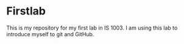 # Firstlab
This is my repository for my first lab in IS 1003.
I am using this lab to introduce myself to git and GitHub.
